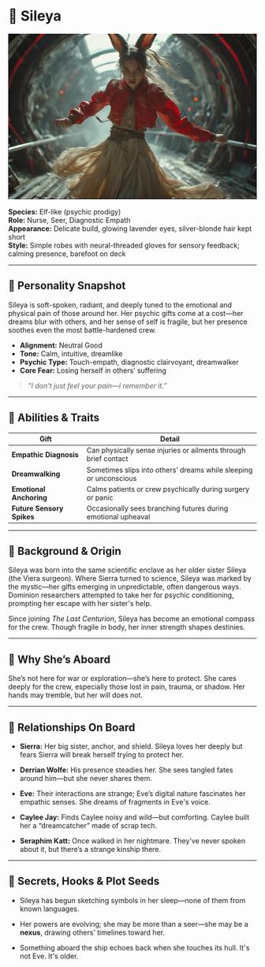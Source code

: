 # 👤 Sileya

![Sileya](../assets/sileya.jpg)

**Species:** Elf-like (psychic prodigy)  
**Role:** Nurse, Seer, Diagnostic Empath  
**Appearance:** Delicate build, glowing lavender eyes, silver-blonde hair kept short  
**Style:** Simple robes with neural-threaded gloves for sensory feedback; calming presence, barefoot on deck

---

## 🌙 Personality Snapshot

Sileya is soft-spoken, radiant, and deeply tuned to the emotional and physical pain of those around her. Her psychic gifts come at a cost—her dreams blur with others, and her sense of self is fragile, but her presence soothes even the most battle-hardened crew.

- **Alignment:** Neutral Good  
- **Tone:** Calm, intuitive, dreamlike  
- **Psychic Type:** Touch-empath, diagnostic clairvoyant, dreamwalker  
- **Core Fear:** Losing herself in others’ suffering

> *“I don't just feel your pain—I remember it.”*

---

## 🧠 Abilities & Traits

| Gift                       | Detail                                                                  |
|----------------------------|-------------------------------------------------------------------------|
| **Empathic Diagnosis**     | Can physically sense injuries or ailments through brief contact         |
| **Dreamwalking**           | Sometimes slips into others’ dreams while sleeping or unconscious       |
| **Emotional Anchoring**    | Calms patients or crew psychically during surgery or panic               |
| **Future Sensory Spikes**  | Occasionally sees branching futures during emotional upheaval           |

---

## 🧬 Background & Origin

Sileya was born into the same scientific enclave as her older sister Sileya (the Viera surgeon). Where Sierra turned to science, Sileya was marked by the mystic—her gifts emerging in unpredictable, often dangerous ways. Dominion researchers attempted to take her for psychic conditioning, prompting her escape with her sister's help.

Since joining *The Last Centurion*, Sileya has become an emotional compass for the crew. Though fragile in body, her inner strength shapes destinies.

---

## 🚀 Why She’s Aboard

She’s not here for war or exploration—she’s here to protect. She cares deeply for the crew, especially those lost in pain, trauma, or shadow. Her hands may tremble, but her will does not.

---

## 🤝 Relationships On Board

- **Sierra:** Her big sister, anchor, and shield. Sileya loves her deeply but fears Sierra will break herself trying to protect her.

- **Derrian Wolfe:** His presence steadies her. She sees tangled fates around him—but she never shares them.

- **Eve:** Their interactions are strange; Eve’s digital nature fascinates her empathic senses. She dreams of fragments in Eve's voice.

- **Caylee Jay:** Finds Caylee noisy and wild—but comforting. Caylee built her a “dreamcatcher” made of scrap tech.

- **Seraphim Katt:** Once walked in her nightmare. They’ve never spoken about it, but there’s a strange kinship there.

---

## 🧩 Secrets, Hooks & Plot Seeds

- Sileya has begun sketching symbols in her sleep—none of them from known languages.

- Her powers are evolving; she may be more than a seer—she may be a **nexus**, drawing others’ timelines toward her.

- Something aboard the ship echoes back when she touches its hull. It's not Eve. It's older.

